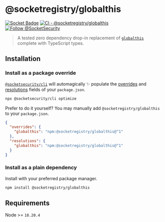 # @socketregistry/globalthis

[![Socket Badge](https://socket.dev/api/badge/npm/package/@socketregistry/globalthis)](https://socket.dev/npm/package/@socketregistry/globalthis)
[![CI - @socketregistry/globalthis](https://github.com/SocketDev/socket-registry-js/actions/workflows/test.yml/badge.svg)](https://github.com/SocketDev/socket-registry-js/actions/workflows/test.yml)
[![Follow @SocketSecurity](https://img.shields.io/twitter/follow/SocketSecurity?style=social)](https://twitter.com/SocketSecurity)

> A tested zero dependency drop-in replacement of
> [`globalthis`](https://www.npmjs.com/package/globalthis) complete with
> TypeScript types.

## Installation

### Install as a package override

[`@socketsecurity/cli`](https://www.npmjs.com/package/@socketsecurity/cli) will
automagically :sparkles: populate the
[overrides](https://docs.npmjs.com/cli/v9/configuring-npm/package-json#overrides)
and [resolutions](https://yarnpkg.com/configuration/manifest#resolutions) fields
of your `package.json`.

```sh
npx @socketsecurity/cli optimize
```

Prefer to do it yourself? You may manually add `@socketregistry/globalthis` to
your `package.json`.

```json
{
  "overrides": {
    "globalthis": "npm:@socketregistry/globalthis@^1"
  },
  "resolutions": {
    "globalthis": "npm:@socketregistry/globalthis@^1"
  }
}
```

### Install as a plain dependency

Install with your preferred package manager.

```sh
npm install @socketregistry/globalthis
```

## Requirements

Node >= `18.20.4`
